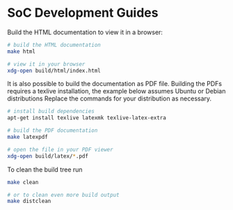 SoC Development Guides
======================

Build the HTML documentation to view it in a browser:

```sh
# build the HTML documentation
make html

# view it in your browser
xdg-open build/html/index.html
```

It is also possible to build the documentation as PDF file.
Building the PDFs requires a texlive installation, the example below assumes Ubuntu or Debian distributions
Replace the commands for your distribution as necessary.

```sh
# install build dependencies
apt-get install texlive latexmk texlive-latex-extra

# build the PDF documentation
make latexpdf

# open the file in your PDF viewer
xdg-open build/latex/*.pdf
```

To clean the build tree run

```sh
make clean

# or to clean even more build output
make distclean
```

